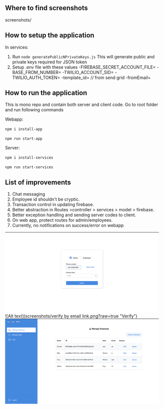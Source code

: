 ## Where to find screenshots
screenshots/

## How to setup the application

In services:

1. Run `node generatePublicNPrivateKeys.js` This will generate public and private keys required for JSON token
2. Setup .env file with these values 
     -FIREBASE_SECRET_ACCOUNT_FILE=
     -BASE_FROM_NUMBER=
     -TWILIO_ACCOUNT_SID=
     -TWILIO_AUTH_TOKEN=
     -template_id= // from send grid
     -fromEmail=




## How to run the application

This is mono repo and contain both server and client code. Go to root folder and run following commands

Webapp:

`npm i install-app`

`npm run start-app`

Server: 

`npm i install-services`

`npm run start-services`


## List of improvements
1. Chat messaging
2. Employee id shouldn't be cryptic.
3. Transaction control in updating firebase.
4. Better abstraction in Routes >controller > services > model > firebase.
5. Better exception handling and sending server codes to client.
6. On web app, protect routes for admin/employees.
7. Currently, no notifications on success/error on webapp


![Alt text](screenshots/admin_login.png?raw=true "Login")
![Alt text](screenshots/verify by email link.png?raw=true "Verify")
![Alt text](screenshots/manage_employee.png?raw=true "Manage employee")
